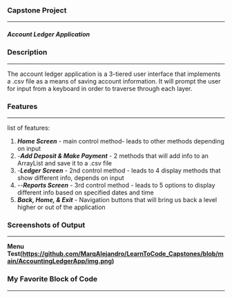 ### Capstone Project
--------------------------------
##### Account Ledger Application

### Description
--------------------------------
The account ledger application is a 3-tiered user interface that implements a .csv file as a means of saving account information. 
It will prompt the user for input from a keyboard in order to traverse through each layer. 

### Features
--------------------------------

list of features:
  1. ***Home Screen*** - main control method- leads to other methods depending on input
  2. -***Add Deposit & Make Payment*** - 2 methods that will add info to an ArrayList and save it to a .csv file
  3. -***Ledger Screen*** - 2nd control method - leads to 4 display methods that show different info, depends on input
  4.    --***Reports Screen*** - 3rd control method - leads to 5 options to display different info based on specified dates and time
  5. ***Back, Home, & Exit*** - Navigation buttons that will bring us back a level higher or out of the application

### Screenshots of Output
---------------------------------
__Menu Test(https://github.com/MarqAlejandro/LearnToCode_Capstones/blob/main/AccountingLedgerApp/img.png)__


### My Favorite Block of Code
---------------------------------

